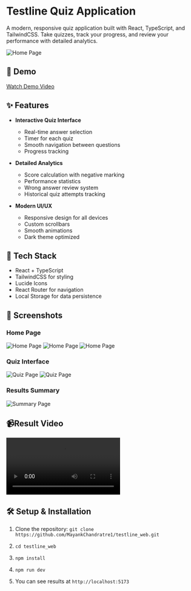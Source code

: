 # Testline Quiz Application

A modern, responsive quiz application built with React, TypeScript, and TailwindCSS. Take quizzes, track your progress, and review your performance with detailed analytics.

![Home Page](./screenshots/home.png)

## 🎥 Demo

[Watch Demo Video](./demo/walkthrough.mp4)

## ✨ Features

- **Interactive Quiz Interface**
  - Real-time answer selection
  - Timer for each quiz
  - Smooth navigation between questions
  - Progress tracking

- **Detailed Analytics**
  - Score calculation with negative marking
  - Performance statistics
  - Wrong answer review system
  - Historical quiz attempts tracking

- **Modern UI/UX**
  - Responsive design for all devices
  - Custom scrollbars
  - Smooth animations
  - Dark theme optimized

## 🚀 Tech Stack

- React + TypeScript
- TailwindCSS for styling
- Lucide Icons
- React Router for navigation
- Local Storage for data persistence

## 📸 Screenshots

### Home Page
![Home Page](./results/home_ds.png)
![Home Page](./results/home_mb.png)
![Home Page](./results/home_mb2.png)

### Quiz Interface
![Quiz Page](./results/quiz_ds.png)
![Quiz Page](./results/quiz_mb.png)

### Results Summary
![Summary Page](./results/summary.png)

## 📹Result Video
![Video](./results/result.mp4)

## 🛠️ Setup & Installation

1. Clone the repository:
`git clone https://github.com/MayankChandratre1/testline_web.git`

2. `cd testline_web`
3. `npm install`
4. `npm run dev`
5. You can see results at `http://localhost:5173`
